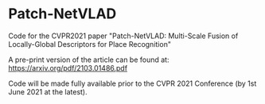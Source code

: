 # Patch-NetVLAD
Code for the CVPR2021 paper "Patch-NetVLAD: Multi-Scale Fusion of Locally-Global Descriptors for Place Recognition"

A pre-print version of the article can be found at: https://arxiv.org/pdf/2103.01486.pdf

Code will be made fully available prior to the CVPR 2021 Conference (by 1st June 2021 at the latest).
